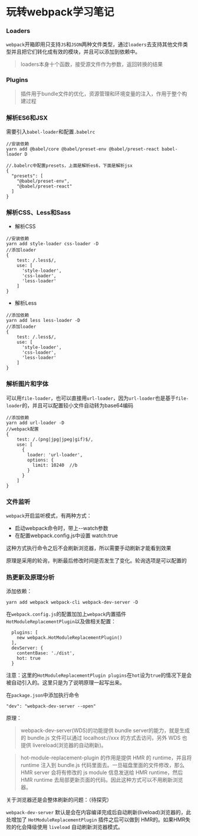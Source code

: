 # 玩转webpack学习笔记

### Loaders
`webpack`开箱即用只支持`JS`和`JSON`两种文件类型，通过`loaders`去支持其他文件类型并且把它们转化成有效的模块，并且可以添加到依赖中。
> loaders本身十个函数，接受源文件作为参数，返回转换的结果

### Plugins
> 插件用于bundle文件的优化，资源管理和环境变量的注入，作用于整个构建过程

### 解析ES6和JSX
需要引入`babel-loader`和配置`.babelrc`
```
//安装依赖
yarn add @babel/core @babel/preset-env @babel/preset-react babel-loader D
```
```
//.babelrc中配置presets，上面是解析es6，下面是解析jsx
{
  "presets": [
    "@babel/preset-env",
    "@babel/preset-react"
  ]
}
```

### 解析CSS、Less和Sass
- 解析CSS
```
//安装依赖
yarn add style-loader css-loader -D
//添加loader
{
    test: /.less$/,
    use: [
      'style-loader',
      'css-loader',
      'less-loader'
    ]
}
```
- 解析Less
```
//添加依赖
yarn add less less-loader -D
//添加loader
{
    test: /.less$/,
    use: [
      'style-loader',
      'css-loader',
      'less-loader'
    ]
}
```

### 解析图片和字体
可以用`file-loader`，也可以直接用`url-loader`，因为`url-loader`也是基于`file-loader`的，并且可以配置较小文件自动转为base64编码
```
//添加依赖
yarn add url-loader -D
//webpack配置
{
    test: /.(png|jpg|jpeg|gif)$/,
    use: [
      {
        loader: 'url-loader',
        options: {
          limit: 10240  //b
        }
      }
    ]
}
```

### 文件监听
`webpack`开启监听模式，有两种方式：
- 启动webpack命令时，带上--watch参数
- 在配置webpack.config.js中设置 watch:true

这种方式执行命令之后不会刷新浏览器，所以需要手动刷新才能看到效果

原理是采用的轮询，判断最后修改时间是否发生了变化。轮询选项是可以配置的

### 热更新及原理分析
添加依赖：
```
yarn add webpack webpack-cli webpack-dev-server -D
```

在`webpack.config.js`的配置加加上`webpack`内置插件`HotModuleReplacementPlugin`以及做相关配置：
```
  plugins: [
    new webpack.HotModuleReplacementPlugin()
  ],
  devServer: {
    contentBase: './dist',
    hot: true
  }
```
注意：这里的`HotModuleReplacementPlugin plugins`在`hot`设为`true`的情况下是会被自动引入的。这里只是为了说明原理一起写出来。

在`package.json`中添加执行命令
```
"dev": "webpack-dev-server --open"
```

原理：
>  webpack-dev-server(WDS)的功能提供 bundle server的能力，就是生成的 bundle.js 文件可以通过 localhost://xxx 的方式去访问，另外 WDS 也提供 livereload(浏览器的自动刷新)。

> hot-module-replacement-plugin 的作用是提供 HMR 的 runtime，并且将 runtime 注入到 bundle.js 代码里面去。一旦磁盘里面的文件修改，那么 HMR server 会将有修改的 js module 信息发送给 HMR runtime，然后 HMR runtime 去局部更新页面的代码。因此这种方式可以不用刷新浏览器。

关于浏览器还是会整体刷新的问题：（待探究）

`webpack-dev-server` 默认是会在内容编译完成后自动刷新(liveload)浏览器的，此处增加了 `HotModuleReplacementPlugin` 插件之后可以做到 HMR的。如果HMR失败的化会降级使用 `liveload` 自动刷新浏览器模式。

